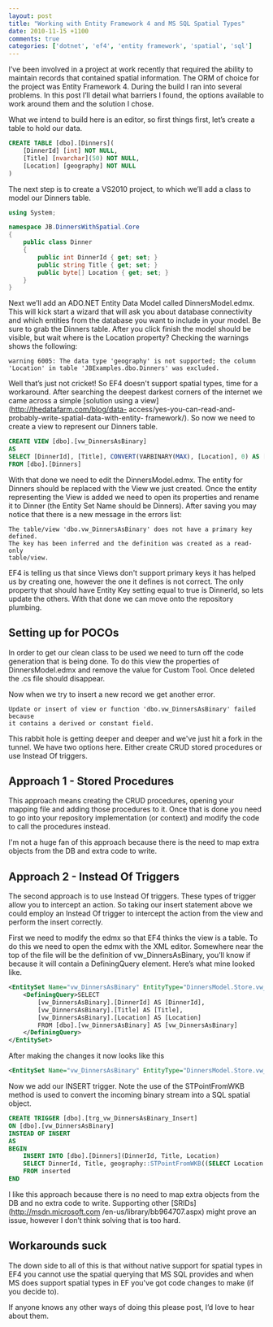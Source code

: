 ```yaml
---
layout: post
title: "Working with Entity Framework 4 and MS SQL Spatial Types"
date: 2010-11-15 +1100
comments: true
categories: ['dotnet', 'ef4', 'entity framework', 'spatial', 'sql']
---
```


I’ve been involved in a project at work recently that required the ability to maintain records that contained spatial information. The ORM of choice for the project was Entity Framework 4. During the build I ran into several problems. In this post I’ll detail what barriers I found, the options available to work around them and the solution I chose.

What we intend to build here is an editor, so first things first, let’s create a table to hold our data.

```sql
CREATE TABLE [dbo].[Dinners](
	[DinnerId] [int] NOT NULL,
	[Title] [nvarchar](50) NOT NULL,
	[Location] [geography] NOT NULL
)
```

The next step is to create a VS2010 project, to which we’ll add a class to model our Dinners table.

```csharp
using System;

namespace JB.DinnersWithSpatial.Core
{
	public class Dinner
	{
		public int DinnerId { get; set; }
		public string Title { get; set; }
		public byte[] Location { get; set; }
	}
}
```

Next we’ll add an ADO.NET Entity Data Model called DinnersModel.edmx. This will kick start a wizard that will ask you about database connectivity and which entities from the database you want to include in your model. Be sure to grab the Dinners table. After you click finish the model should be visible, but wait where is the Location property? Checking the warnings shows the following:

    warning 6005: The data type 'geography' is not supported; the column
    'Location' in table 'JBExamples.dbo.Dinners' was excluded.

Well that’s just not cricket! So EF4 doesn't support spatial types, time for a
workaround. After searching the deepest darkest corners of the internet we
came across a simple [solution using a view](http://thedatafarm.com/blog/data-
access/yes-you-can-read-and-probably-write-spatial-data-with-entity-
framework/). So now we need to create a view to represent our Dinners table.

```sql	
CREATE VIEW [dbo].[vw_DinnersAsBinary]
AS
SELECT [DinnerId], [Title], CONVERT(VARBINARY(MAX), [Location], 0) AS [Location]
FROM [dbo].[Dinners]
```


With that done we need to edit the DinnersModel.edmx. The entity for Dinners
should be replaced with the View we just created. Once the entity representing
the View is added we need to open its properties and rename it to Dinner (the
Entity Set Name should be Dinners). After saving you may notice that there is
a new message in the errors list:

    
    The table/view 'dbo.vw_DinnersAsBinary' does not have a primary key defined.
    The key has been inferred and the definition was created as a read-only
    table/view.

EF4 is telling us that since Views don't support primary keys it has helped us
by creating one, however the one it defines is not correct. The only property
that should have Entity Key setting equal to true is DinnerId, so lets update
the others. With that done we can move onto the repository plumbing.

## Setting up for POCOs

In order to get our clean class to be used we need to turn off the code
generation that is being done. To do this view the properties of
DinnersModel.edmx and remove the value for Custom Tool. Once deleted the .cs
file should disappear.

Now when we try to insert a new record we get another error.

    
    Update or insert of view or function 'dbo.vw_DinnersAsBinary' failed because
    it contains a derived or constant field.

This rabbit hole is getting deeper and deeper and we've just hit a fork in the
tunnel. We have two options here. Either create CRUD stored procedures or use
Instead Of triggers.

## Approach 1 - Stored Procedures

This approach means creating the CRUD procedures, opening your mapping file
and adding those procedures to it. Once that is done you need to go into your
repository implementation (or context) and modify the code to call the
procedures instead.

I'm not a huge fan of this approach because there is the need to map extra
objects from the DB and extra code to write.

## Approach 2 - Instead Of Triggers

The second approach is to use Instead Of triggers. These types of trigger
allow you to intercept an action. So taking our insert statement above we
could employ an Instead Of trigger to intercept the action from the view and
perform the insert correctly.

First we need to modify the edmx so that EF4 thinks the view is a table. To do
this we need to open the edmx with the XML editor. Somewhere near the top of
the file will be the definition of vw_DinnersAsBinary, you’ll know if because
it will contain a DefiningQuery element. Here’s what mine looked like.


```xml	
<EntitySet Name="vw_DinnersAsBinary" EntityType="DinnersModel.Store.vw_DinnersAsBinary" store:Type="Views" store:Schema="dbo" store:Name="vw_DinnersAsBinary">
	<DefiningQuery>SELECT
		[vw_DinnersAsBinary].[DinnerId] AS [DinnerId],
		[vw_DinnersAsBinary].[Title] AS [Title],
		[vw_DinnersAsBinary].[Location] AS [Location]
		FROM [dbo].[vw_DinnersAsBinary] AS [vw_DinnersAsBinary]
	</DefiningQuery>
</EntitySet>
```

After making the changes it now looks like this

```xml	
<EntitySet Name="vw_DinnersAsBinary" EntityType="DinnersModel.Store.vw_DinnersAsBinary" store:Type="Tables" Schema="dbo" />
```

Now we add our INSERT trigger. Note the use of the STPointFromWKB method is used to convert the incoming binary stream into a SQL spatial object.

```sql
CREATE TRIGGER [dbo].[trg_vw_DinnersAsBinary_Insert]
ON [dbo].[vw_DinnersAsBinary]
INSTEAD OF INSERT
AS
BEGIN
	INSERT INTO [dbo].[Dinners](DinnerId, Title, Location)
	SELECT DinnerId, Title, geography::STPointFromWKB((SELECT Location FROM inserted), 4326)
	FROM inserted
END
```

I like this approach because there is no need to map extra objects from the DB
and no extra code to write. Supporting other [SRIDs](http://msdn.microsoft.com
/en-us/library/bb964707.aspx) might prove an issue, however I don’t think
solving that is too hard.

## Workarounds suck

The down side to all of this is that without native support for spatial types
in EF4 you cannot use the spatial querying that MS SQL provides and when MS
does support spatial types in EF you've got code changes to make (if you
decide to).

If anyone knows any other ways of doing this please post, I’d love to hear
about them.
